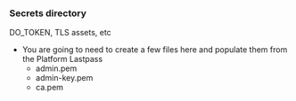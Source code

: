 ### Secrets directory

DO_TOKEN, TLS assets, etc

- You are going to need to create a few files here and populate them from the Platform Lastpass
  - admin.pem
  - admin-key.pem
  - ca.pem
